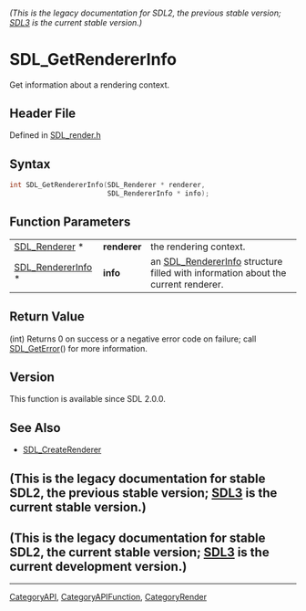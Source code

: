 ###### (This is the legacy documentation for SDL2, the previous stable version; [SDL3](https://wiki.libsdl.org/SDL3/) is the current stable version.)
# SDL_GetRendererInfo

Get information about a rendering context.

## Header File

Defined in [SDL_render.h](https://github.com/libsdl-org/SDL/blob/SDL2/include/SDL_render.h)

## Syntax

```c
int SDL_GetRendererInfo(SDL_Renderer * renderer,
                        SDL_RendererInfo * info);
```

## Function Parameters

|                                        |              |                                                                                                       |
| -------------------------------------- | ------------ | ----------------------------------------------------------------------------------------------------- |
| [SDL_Renderer](SDL_Renderer) *         | **renderer** | the rendering context.                                                                                |
| [SDL_RendererInfo](SDL_RendererInfo) * | **info**     | an [SDL_RendererInfo](SDL_RendererInfo) structure filled with information about the current renderer. |

## Return Value

(int) Returns 0 on success or a negative error code on failure; call
[SDL_GetError](SDL_GetError)() for more information.

## Version

This function is available since SDL 2.0.0.

## See Also

- [SDL_CreateRenderer](SDL_CreateRenderer)


## (This is the legacy documentation for stable SDL2, the previous stable version; [SDL3](https://wiki.libsdl.org/SDL3/) is the current stable version.)



## (This is the legacy documentation for stable SDL2, the current stable version; [SDL3](https://wiki.libsdl.org/SDL3/) is the current development version.)



----
[CategoryAPI](CategoryAPI), [CategoryAPIFunction](CategoryAPIFunction), [CategoryRender](CategoryRender)

